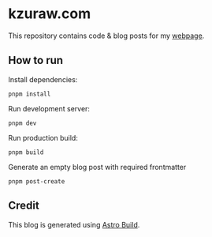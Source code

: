 # kzuraw.com

This repository contains code & blog posts for my [webpage](https://kzuraw.com).

## How to run

Install dependencies:

```shell
pnpm install
```

Run development server:

```shell
pnpm dev
```

Run production build:

```shell
pnpm build
```

Generate an empty blog post with required frontmatter

```shell
pnpm post-create
```

## Credit

This blog is generated using [Astro Build](https://astro.build/).

